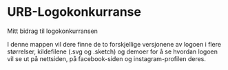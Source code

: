 # URB-Logokonkurranse
Mitt bidrag til logokonkurransen

I denne mappen vil dere finne de to forskjellige versjonene av logoen i flere størrelser, kildefilene (.svg og .sketch) og demoer for å se hvordan logoen vil se ut på nettsiden, på facebook-siden og instagram-profilen deres.
